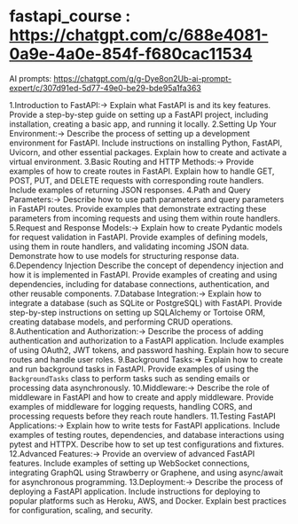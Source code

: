 # fastapi_course : https://chatgpt.com/c/688e4081-0a9e-4a0e-854f-f680cac11534
AI prompts: https://chatgpt.com/g/g-Dye8on2Ub-ai-prompt-expert/c/307d91ed-5d77-49e0-be29-bde95a1fa363

1.Introduction to FastAPI:->
Explain what FastAPI is and its key features. Provide a step-by-step guide on setting up a FastAPI project, including installation, creating a basic app, and running it locally.
2.Setting Up Your Environment:->
  Describe the process of setting up a development environment for FastAPI. Include instructions on installing Python, FastAPI, Uvicorn, and other essential packages. Explain how to create and activate a virtual environment.
3.Basic Routing and HTTP Methods:->
  Provide examples of how to create routes in FastAPI. Explain how to handle GET, POST, PUT, and DELETE requests with corresponding route handlers. Include examples of returning JSON responses.
4.Path and Query Parameters:->
  Describe how to use path parameters and query parameters in FastAPI routes. Provide examples that demonstrate extracting these parameters from incoming requests and using them within route handlers.
5.Request and Response Models:->
  Explain how to create Pydantic models for request validation in FastAPI. Provide examples of defining models, using them in route handlers, and validating incoming JSON data. Demonstrate how to use models for structuring response data.
6.Dependency Injection
  Describe the concept of dependency injection and how it is implemented in FastAPI. Provide examples of creating and using dependencies, including for database connections, authentication, and other reusable components.
7.Database Integration:->
  Explain how to integrate a database (such as SQLite or PostgreSQL) with FastAPI. Provide step-by-step instructions on setting up SQLAlchemy or Tortoise ORM, creating database models, and performing CRUD operations.
8.Authentication and Authorization:->
  Describe the process of adding authentication and authorization to a FastAPI application. Include examples of using OAuth2, JWT tokens, and password hashing. Explain how to secure routes and handle user roles.
9.Background Tasks:=>
  Explain how to create and run background tasks in FastAPI. Provide examples of using the `BackgroundTasks` class to perform tasks such as sending emails or processing data asynchronously.
10.Middleware:->
  Describe the role of middleware in FastAPI and how to create and apply middleware. Provide examples of middleware for logging requests, handling CORS, and processing requests before they reach route handlers.
11.Testing FastAPI Applications:->
  Explain how to write tests for FastAPI applications. Include examples of testing routes, dependencies, and database interactions using pytest and HTTPX. Describe how to set up test configurations and fixtures.
12.Advanced Features:->
  Provide an overview of advanced FastAPI features. Include examples of setting up WebSocket connections, integrating GraphQL using Strawberry or Graphene, and using async/await for asynchronous programming.
13.Deployment:->
Describe the process of deploying a FastAPI application. Include instructions for deploying to popular platforms such as Heroku, AWS, and Docker. Explain best practices for configuration, scaling, and security.

